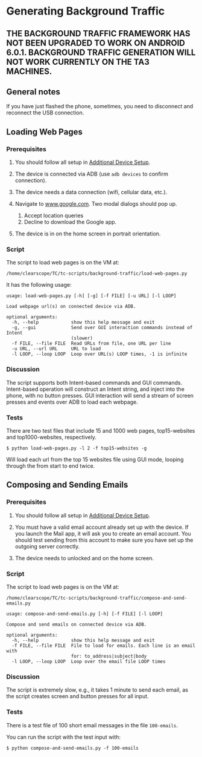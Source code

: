 # Generating Background Traffic

## THE BACKGROUND TRAFFIC FRAMEWORK HAS NOT BEEN UPGRADED TO WORK ON ANDROID 6.0.1. BACKGROUND TRAFFIC GENERATION WILL NOT WORK CURRENTLY ON THE TA3 MACHINES.

## General notes

If you have just flashed the phone, sometimes, you need to disconnect
and reconnect the USB connection.

## Loading Web Pages

### Prerequisites

1. You should follow all setup in [Additional Device
Setup](additional-device-setup.md).

1. The device is connected via ADB (use `adb devices` to confirm
connection). 

1. The device needs a data connection (wifi, cellular data, etc.).

1. Navigate to www.google.com.  Two modal dialogs should pop up.
   1. Accept location queries
   1. Decline to download the Google app.
   
1. The device is in on the home screen in portrait orientation.

### Script

The script to load web pages is on the VM at:

`/home/clearscope/TC/tc-scripts/background-traffic/load-web-pages.py`

It has the following usage:

```
usage: load-web-pages.py [-h] [-g] [-f FILE] [-u URL] [-l LOOP]

Load webpage url(s) on connected device via ADB.

optional arguments:
  -h, --help            show this help message and exit
  -g, --gui             Send over GUI interaction commands instead of Intent
                        (slower)
  -f FILE, --file FILE  Read URLs from file, one URL per line
  -u URL, --url URL     URL to load
  -l LOOP, --loop LOOP  Loop over URL(s) LOOP times, -1 is infinite
```

### Discussion

The script supports both Intent-based commands and GUI commands.
Intent-based operation will construct an Intent string, and inject
into the phone, with no button presses. GUI interaction will send a
stream of screen presses and events over ADB to load each webpage. 

### Tests

There are two test files that include 15 and 1000 web pages,
top15-websites and top1000-websites, respectively.

`$ python load-web-pages.py -l 2 -f top15-websites -g`

Will load each url from the top 15 websites file using GUI mode,
looping through the from start to end twice.

## Composing and Sending Emails

### Prerequisites

1. You should follow all setup in [Additional Device
Setup](additional-device-setup.md).

1. You must have a valid email account already set up with the
device.  If you launch the Mail app, it will ask you to create an
email account.  You should test sending from this account to make sure
you have set up the outgoing server correctly.

1. The device needs to unlocked and on the home screen.

### Script

The script to load web pages is on the VM at:

`/home/clearscope/TC/tc-scripts/background-traffic/compose-and-send-emails.py`

```
usage: compose-and-send-emails.py [-h] [-f FILE] [-l LOOP]

Compose and send emails on connected device via ADB.

optional arguments:
  -h, --help            show this help message and exit
  -f FILE, --file FILE  File to load for emails. Each line is an email with
                        for: to_address|subject|body
  -l LOOP, --loop LOOP  Loop over the email file LOOP times
```

### Discussion

The script is extremely slow, e.g., it takes 1 minute to send each
email, as the script creates screen and button presses for all input. 

### Tests

There is a test file of 100 short email messages in the file
`100-emails`.

You can run the script with the test input with:

`$ python compose-and-send-emails.py -f 100-emails`


